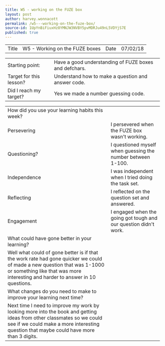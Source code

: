 ```yaml
---
title: W5 - working on the FUZE box
layout: post
author: harvey.wonnacott
permalink: /w5---working-on-the-fuze-box/
source-id: 1UpYnBiFiuxHz8YMNJW3NVBY5pvMDRJu49nL5VDYjS7E
published: true
---
```

<table>
  <tr>
    <td>Title</td>
    <td>W5 - Working on the FUZE boxes</td>
    <td>Date</td>
    <td>07/02/18</td>
  </tr>
</table>


<table>
  <tr>
    <td>Starting point:</td>
    <td>Have a good understanding of FUZE boxes and defchars. </td>
  </tr>
  <tr>
    <td>Target for this lesson?</td>
    <td>Understand how to make a question and answer code.</td>
  </tr>
  <tr>
    <td>Did I reach my target? </td>
    <td>Yes we made a number guessing code.</td>
  </tr>
</table>


<table>
  <tr>
    <td>How did you use your learning habits this week?</td>
    <td></td>
  </tr>
  <tr>
    <td>Persevering</td>
    <td>I persevered when the FUZE box wasn't working.  </td>
  </tr>
  <tr>
    <td>Questioning?</td>
    <td>I questioned myself when guessing the number between 1-100.</td>
  </tr>
  <tr>
    <td>Independence</td>
    <td>I was independent when I tried doing the task set.</td>
  </tr>
  <tr>
    <td>Reflecting</td>
    <td>I reflected on the question set and answered.</td>
  </tr>
  <tr>
    <td>Engagement</td>
    <td>I engaged when the going got tough and our question didn't work.</td>
  </tr>
  <tr>
    <td>What could have gone better in your learning?</td>
    <td></td>
  </tr>
  <tr>
    <td>Well what could of gone better is if that the work rate had gone quicker we could of made a new question that was 1-1000 or something like that was more interesting and harder to answer in 10 questions. 
</td>
    <td></td>
  </tr>
  <tr>
    <td>What changes do you need to make to improve your learning next time?</td>
    <td></td>
  </tr>
  <tr>
    <td>Next time I need to improve my work by looking more into the book and getting ideas from other classmates so we could see if we could make a more interesting question that maybe could have more than 3 digits.</td>
    <td></td>
  </tr>
</table>


